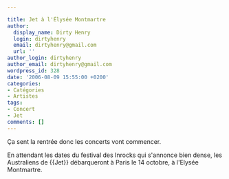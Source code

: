 ```yaml
---

title: Jet à l'Élysée Montmartre
author:
  display_name: Dirty Henry
  login: dirtyhenry
  email: dirtyhenry@gmail.com
  url: ''
author_login: dirtyhenry
author_email: dirtyhenry@gmail.com
wordpress_id: 328
date: '2006-08-09 15:55:00 +0200'
categories:
- Catégories
- Artistes
tags:
- Concert
- Jet
comments: []
---
```

Ça sent la rentrée donc les concerts vont commencer.

En attendant les dates du festival des Inrocks qui s'annonce bien dense, les Australiens de {{Jet}} débarqueront à Paris le 14 octobre, à l'Elysée Montmartre.
